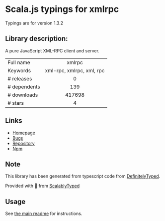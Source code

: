 
# Scala.js typings for xmlrpc

Typings are for version 1.3.2

## Library description:
A pure JavaScript XML-RPC client and server.

|                    |                 |
| ------------------ | :-------------: |
| Full name          | xmlrpc |
| Keywords           | xml-rpc, xmlrpc, xml, rpc |
| # releases         | 0 |
| # dependents       | 139 |
| # downloads        | 417698 |
| # stars            | 4 |

## Links
- [Homepage](https://github.com/baalexander/node-xmlrpc)
- [Bugs](https://github.com/baalexander/node-xmlrpc/issues)
- [Repository](https://github.com/baalexander/node-xmlrpc)
- [Npm](https://www.npmjs.com/package/xmlrpc)
    


## Note
This library has been generated from typescript code from [DefinitelyTyped](https://definitelytyped.org).

Provided with :purple_heart: from [ScalablyTyped](https://github.com/oyvindberg/ScalablyTyped)

## Usage
See [the main readme](../../readme.md) for instructions.


